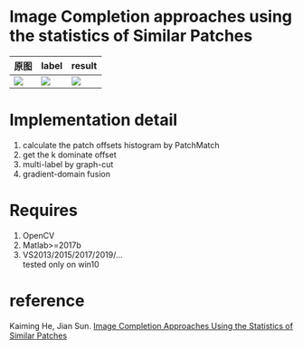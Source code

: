 # Image Completion approaches using the statistics of Similar Patches



| 原图                         | label                       | result |
| ---------------------------- | --------------------------- | ------ |
| ![](/images/1.jpg) | ![](/images/5.jpg) | ![](/images/3.jpg)        |


# Implementation detail
1. calculate the patch offsets  histogram by PatchMatch
2. get the k dominate offset  
3. multi-label by graph-cut
4. gradient-domain fusion

# Requires

1. OpenCV <br>
2. Matlab>=2017b <br>
3. VS2013/2015/2017/2019/... <br>
tested only on win10 <br>

# reference
Kaiming He, Jian Sun. [Image Completion Approaches Using the Statistics of Similar Patches](http://kaiminghe.com/publications/pami14completion.pdf )